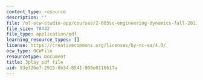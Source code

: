 ```yaml
---
content_type: resource
description: ''
file: /ol-ocw-studio-app/courses/2-003sc-engineering-dynamics-fall-2011/93e326e729156b348541909e0116617a_wERH7LtoUuE.pdf
file_size: 78442
file_type: application/pdf
learning_resource_types: []
license: https://creativecommons.org/licenses/by-nc-sa/4.0/
ocw_type: OCWFile
resourcetype: Document
title: 3play pdf file
uid: 93e326e7-2915-6b34-8541-909e0116617a
---
```

